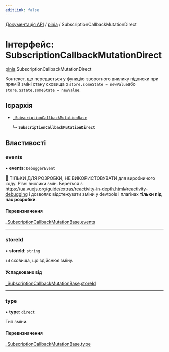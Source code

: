 ```yaml
---
editLink: false
---
```


[Документація API](../index.md) / [pinia](../modules/pinia.md) / SubscriptionCallbackMutationDirect

# Інтерфейс: SubscriptionCallbackMutationDirect

[pinia](../modules/pinia.md).SubscriptionCallbackMutationDirect

Контекст, що передається у функцію зворотного виклику підписки при прямій зміні
стану сховища з `store.someState = newValue`або `store.$state.someState = newValue`.

## Ієрархія

- [`_SubscriptionCallbackMutationBase`](pinia._SubscriptionCallbackMutationBase.md)

  ↳ **`SubscriptionCallbackMutationDirect`**

## Властивості

### events

• **events**: `DebuggerEvent`

🔴 ТІЛЬКИ ДЛЯ РОЗРОБКИ, НЕ ВИКОРИСТОВУВАТИ для виробничого коду. Різні виклики змін.
Береться з https://ua.vuejs.org/guide/extras/reactivity-in-depth.html#reactivity-debugging
і дозволяє відстежувати зміни у devtools і плагінах **тільки під час розробки**.

#### Перевизначення

[_SubscriptionCallbackMutationBase](pinia._SubscriptionCallbackMutationBase.md).[events](pinia._SubscriptionCallbackMutationBase.md#events)

___

### storeId

• **storeId**: `string`

`id` сховища, що здійснює зміну.

#### Успадковано від

[_SubscriptionCallbackMutationBase](pinia._SubscriptionCallbackMutationBase.md).[storeId](pinia._SubscriptionCallbackMutationBase.md#storeId)

___

### type

• **type**: [`direct`](../enums/pinia.MutationType.md#direct)

Тип зміни.

#### Перевизначення

[_SubscriptionCallbackMutationBase](pinia._SubscriptionCallbackMutationBase.md).[type](pinia._SubscriptionCallbackMutationBase.md#type)
